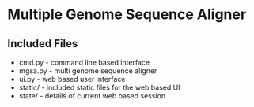 
Multiple Genome Sequence Aligner
================================

Included Files
--------------
* cmd.py - command line based interface
* mgsa.py - multi genome sequence aligner
* ui.py - web based user interface
* static/ - included static files for the web based UI
* state/ - details of current web based session

